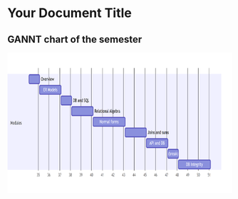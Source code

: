 # Your Document Title


## GANNT chart of the semester

<img src="week-1_files\figure-commonmark\mermaid-figure-1.png"
style="width:8.17in;height:3.29in" />
